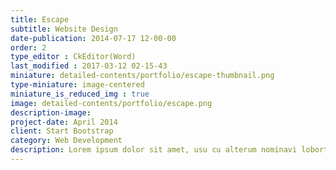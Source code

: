 ```yaml
---
title: Escape
subtitle: Website Design
date-publication: 2014-07-17 12-00-00
order: 2
type_editor : CkEditor(Word)
last_modified : 2017-03-12 02-15-43
miniature: detailed-contents/portfolio/escape-thumbnail.png
type-miniature: image-centered
miniature_is_reduced_img : true
image: detailed-contents/portfolio/escape.png
description-image:
project-date: April 2014
client: Start Bootstrap
category: Web Development
description: Lorem ipsum dolor sit amet, usu cu alterum nominavi lobortis. At duo novum diceret. Tantas apeirian vix et, usu sanctus postulant inciderint ut, populo diceret necessitatibus in vim. Cu eum dicam feugiat noluisse.
---
```



